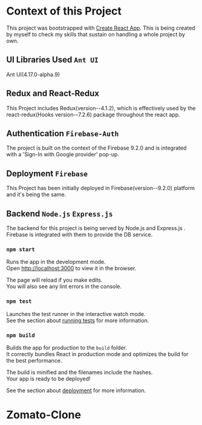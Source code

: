 # Context of this Project

This project was bootstrapped with [Create React App](https://github.com/facebook/create-react-app).
This is being created by myself to check my skills that sustain on handling a whole project by own.

## UI Libraries Used `Ant UI`

Ant UI(4.17.0-alpha.9)

## Redux and React-Redux

This Project includes Redux(version--4.1.2), which is effectively used by the react-redux(Hooks version--7.2.6) package throughout the react app.

## Authentication `Firebase-Auth`

The project is built on the context of the Firebase 9.2.0 and is integrated with a 'Sign-In with Google provider' pop-up.

## Deployment `Firebase`

This Project has been initially deployed in Firebase(version--9.2.0) platform and it's being the same.

## Backend `Node.js` `Express.js` 

The backend for this project is being served by Node.js and Express.js . Firebase is integrated with them to provide the DB service.

### `npm start`

Runs the app in the development mode.\
Open [http://localhost:3000](http://localhost:3000) to view it in the browser.

The page will reload if you make edits.\
You will also see any lint errors in the console.

### `npm test`

Launches the test runner in the interactive watch mode.\
See the section about [running tests](https://facebook.github.io/create-react-app/docs/running-tests) for more information.

### `npm build`

Builds the app for production to the `build` folder.\
It correctly bundles React in production mode and optimizes the build for the best performance.

The build is minified and the filenames include the hashes.\
Your app is ready to be deployed!

See the section about [deployment](https://facebook.github.io/create-react-app/docs/deployment) for more information.


# Zomato-Clone
